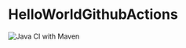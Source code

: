 # HelloWorldGithubActions

![Java CI with Maven](https://github.com/kasdihacene/workflow-github-actions/workflows/Java%20CI%20with%20Maven/badge.svg)
